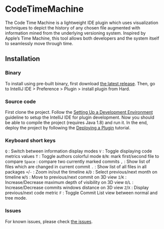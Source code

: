 # CodeTimeMachine
The Code Time Machine is a lightweight IDE plugin which uses visualization techniques to depict the history of any chosen file augmented with information mined from the underlying versioning system. Inspired by Apple’s Time Machine, this tool allows both developers and the system itself to seamlessly move through time.


## Installation
### Binary
To install using pre-built  binary, first download [the latest release](https://github.com/Emadpres/CodeTimeMachine/releases/latest). Then, go to IntelliJ IDE > Preference > Plugin > install plugin from Hard.

### Source code
First clone the project. Follow the [Setting Up a Development Environment](http://www.jetbrains.org/intellij/sdk/docs/basics/getting_started.html) guideline to setup the IntelliJ IDE for plugin development. Now you should be able to compile the project (requires Java 1.8) and run it. In the end, deploy the project by following the [Deploying a Plugin](http://www.jetbrains.org/intellij/sdk/docs/basics/getting_started/deploying_plugin.html) tutorial.

### Keyboard short keys
`Q` : Switch between information display modes
`V` : Toggle displaying code metrics values
`T` : Toggle authors colorful mode
`B`/`N`: mark first/second file to compare
`Space` : compare two currently marked commits
`,` : Show list of files which are changed in current commit
`.` : Show list of all files in all packages
`+`/`-` : Zoom in/out the timeline
`A`/`D` : Select previous/next month on timeline
`W`/`S` : Move to previous/next commit on 3D view
`I`/`K` : Increase/Decrease maximum depth of visibility on 3D view
`O`/`L` : Increase/Decrease commits windows distance on 3D view
`Z`/`X` : Display previous/next code metric
`F` : Toggle Commit List view between normal and tree mode.


### Issues
For known issues, please check [the issues](https://github.com/Emadpres/CodeTimeMachine/issues).
